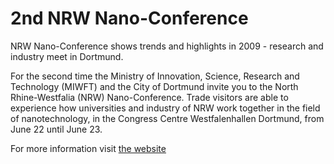 # 2nd NRW Nano-Conference

NRW Nano-Conference shows trends and highlights in 2009 - research and industry meet in Dortmund.
<!--break-->
For the second time the Ministry of Innovation, Science, Research and Technology (MIWFT) and the City of Dortmund invite you to the North Rhine-Westfalia (NRW) Nano-Conference. Trade visitors are able to experience how universities and industry of NRW work together in the field of nanotechnology, in the Congress Centre Westfalenhallen Dortmund, from June 22 until June 23.

For more information visit [the website]( http://www.ivam.de/index.php?content=messe_details&id=395&clear=2)